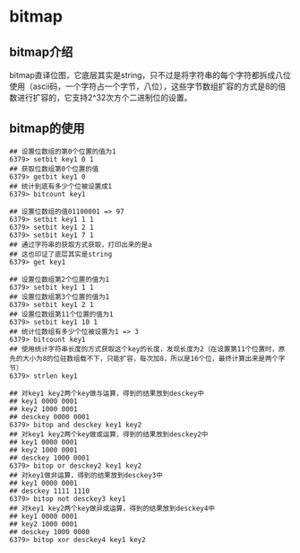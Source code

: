 # bitmap

## bitmap介绍

bitmap直译位图，它底层其实是string，只不过是将字符串的每个字符都拆成八位使用（ascii码，一个字符占一个字节，八位），这些字节数组扩容的方式是8的倍数进行扩容的，它支持2^32次方个二进制位的设置。

## bitmap的使用

```shell
## 设置位数组的第0个位置的值为1
6379> setbit key1 0 1
## 获取位数组第0个位置的值
6379> getbit key1 0
## 统计到底有多少个位被设置成1
6379> bitcount key1
```

```shell
## 设置位数组的值01100001 => 97
6379> setbit key1 1 1
6379> setbit key1 2 1
6379> setbit key1 7 1
## 通过字符串的获取方式获取，打印出来的是a
## 这也印证了底层其实是string
6379> get key1
```

```shell
## 设置位数组第2个位置的值为1
6379> setbit key1 1 1
## 设置位数组第3个位置的值为1
6379> setbit key1 2 1
## 设置位数组第11个位置的值为1
6379> setbit key1 10 1
## 统计位数组有多少个位被设置为1 => 3
6379> bitcount key1
## 使用统计字符串长度的方式获取这个key的长度，发现长度为2（在设置第11个位置时，原先的大小为8的位驻数组载不下，只能扩容，每次加8，所以是16个位，最终计算出来是两个字节）
6379> strlen key1
```

```shell
## 对key1 key2两个key做与运算，得到的结果放到desckey中
## key1 0000 0001
## key2 1000 0001
## desckey 0000 0001
6379> bitop and desckey key1 key2
## 对key1 key2两个key做或运算，得到的结果放到desckey2中
## key1 0000 0001
## key2 1000 0001
## desckey 1000 0001
6379> bitop or desckey2 key1 key2
## 对key1做非运算，得到的结果放到desckey3中
## key1 0000 0001
## desckey 1111 1110
6379> bitop not desckey3 key1
## 对key1 key2两个key做异或运算，得到的结果放到desckey4中
## key1 0000 0001
## key2 1000 0001
## desckey 1000 0000
6379> bitop xor desckey4 key1 key2
```


